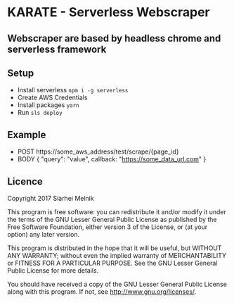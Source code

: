 # KARATE - Serverless Webscraper

## Webscraper are based by headless chrome and serverless framework

## Setup
 - Install serverless `npm i -g serverless`
 - Create AWS Credentials
 - Install packages `yarn`
 - Run `sls deploy`

## Example
  - POST https://some_aws_address/test/scrape/{page_id}
  - BODY { "query": "value", callback: "https://some_data_url.com" }

## Licence

Copyright 2017 Siarhei Melnik

This program is free software: you can redistribute it and/or modify
it under the terms of the GNU Lesser General Public License as
published by the Free Software Foundation, either version 3 of the
License, or (at your option) any later version.

This program is distributed in the hope that it will be useful, but
WITHOUT ANY WARRANTY; without even the implied warranty of
MERCHANTABILITY or FITNESS FOR A PARTICULAR PURPOSE. See the GNU
Lesser General Public License for more details.

You should have received a copy of the GNU Lesser General Public
License along with this program. If not, see
<http://www.gnu.org/licenses/>.

